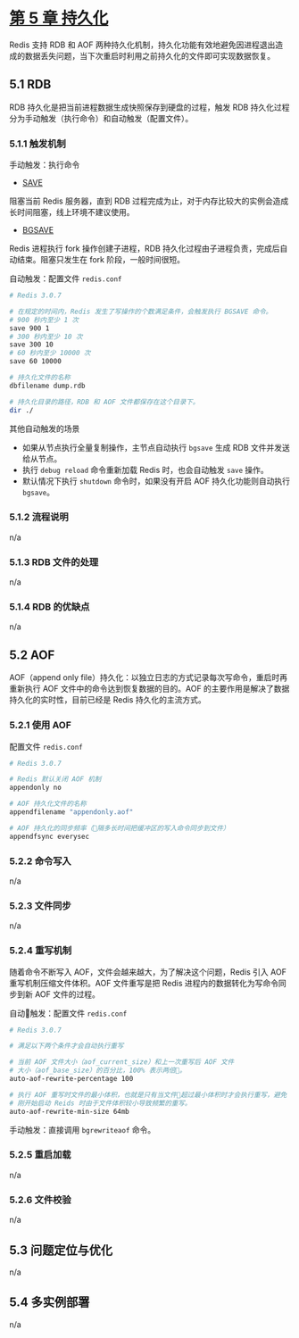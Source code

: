 # [第 5 章 持久化](https://mrhuangyuhui.gitee.io/books/8PpgED_files/text/part0097.html)

Redis 支持 RDB 和 AOF 两种持久化机制，持久化功能有效地避免因进程退出造成的数据丢失问题，当下次重启时利用之前持久化的文件即可实现数据恢复。

## 5.1 RDB

RDB 持久化是把当前进程数据生成快照保存到硬盘的过程，触发 RDB 持久化过程分为手动触发（执行命令）和自动触发（配置文件）。

### 5.1.1 触发机制

手动触发：执行命令

- [SAVE](https://redis.io/commands/save)

阻塞当前 Redis 服务器，直到 RDB 过程完成为止，对于内存比较大的实例会造成长时间阻塞，线上环境不建议使用。

- [BGSAVE](https://redis.io/commands/bgsave)

Redis 进程执行 fork 操作创建子进程，RDB 持久化过程由子进程负责，完成后自动结束。阻塞只发生在 fork 阶段，一般时间很短。

自动触发：配置文件 `redis.conf`

```bash
# Redis 3.0.7

# 在规定的时间内，Redis 发生了写操作的个数满足条件，会触发执行 BGSAVE 命令。
# 900 秒内至少 1 次
save 900 1
# 300 秒内至少 10 次
save 300 10
# 60 秒内至少 10000 次
save 60 10000

# 持久化文件的名称
dbfilename dump.rdb

# 持久化目录的路径，RDB 和 AOF 文件都保存在这个目录下。
dir ./
```

其他自动触发的场景

- 如果从节点执行全量复制操作，主节点自动执行 `bgsave` 生成 RDB 文件并发送给从节点。
- 执行 `debug reload` 命令重新加载 Redis 时，也会自动触发 `save` 操作。
- 默认情况下执行 `shutdown` 命令时，如果没有开启 AOF 持久化功能则自动执行 `bgsave`。

### 5.1.2 流程说明

n/a

### 5.1.3 RDB 文件的处理

n/a

### 5.1.4 RDB 的优缺点

n/a

## 5.2 AOF

AOF（append only file）持久化：以独立日志的方式记录每次写命令，重启时再重新执行 AOF 文件中的命令达到恢复数据的目的。AOF 的主要作用是解决了数据持久化的实时性，目前已经是 Redis 持久化的主流方式。

### 5.2.1 使用 AOF

配置文件 `redis.conf`

```bash
# Redis 3.0.7

# Redis 默认关闭 AOF 机制
appendonly no

# AOF 持久化文件的名称
appendfilename "appendonly.aof"

# AOF 持久化的同步频率（隔多长时间把缓冲区的写入命令同步到文件）
appendfsync everysec
```

### 5.2.2 命令写入

n/a

### 5.2.3 文件同步

n/a

### 5.2.4 重写机制

随着命令不断写入 AOF，文件会越来越大，为了解决这个问题，Redis 引入 AOF 重写机制压缩文件体积。AOF 文件重写是把 Redis 进程内的数据转化为写命令同步到新 AOF 文件的过程。

自动触发：配置文件 `redis.conf`

```bash
# Redis 3.0.7

# 满足以下两个条件才会自动执行重写

# 当前 AOF 文件大小（aof_current_size）和上一次重写后 AOF 文件
# 大小（aof_base_size）的百分比，100% 表示两倍。
auto-aof-rewrite-percentage 100

# 执行 AOF 重写时文件的最小体积，也就是只有当文件超过最小体积时才会执行重写，避免
# 刚开始启动 Reids 时由于文件体积较小导致频繁的重写。
auto-aof-rewrite-min-size 64mb
```

手动触发：直接调用 `bgrewriteaof` 命令。

### 5.2.5 重启加载

n/a

### 5.2.6 文件校验

n/a

## 5.3 问题定位与优化

n/a

## 5.4 多实例部署

n/a